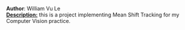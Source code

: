 <strong>Author</strong>: William Vu Le<br/>
<strong style="text-decoration: underline">Description:</strong> this is a project implementing Mean Shift Tracking for my Computer Vision practice.
